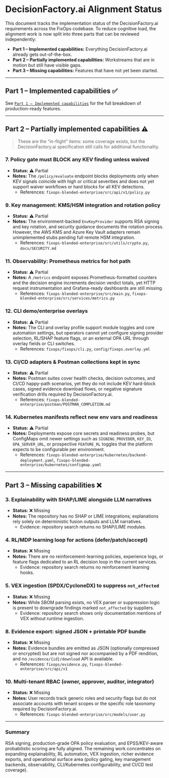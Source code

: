 # DecisionFactory.ai Alignment Status

This document tracks the implementation status of the DecisionFactory.ai requirements across the FixOps codebase. To reduce cognitive load, the alignment work is now split into three parts that can be reviewed independently:

- **Part 1 – Implemented capabilities:** Everything DecisionFactory.ai already gets out-of-the-box.
- **Part 2 – Partially implemented capabilities:** Workstreams that are in motion but still have visible gaps.
- **Part 3 – Missing capabilities:** Features that have not yet been started.

---

## Part 1 – Implemented capabilities ✅

See [`Part 1 – Implemented capabilities`](decisionfactory_alignment/part-1-implemented.md) for the full breakdown of production-ready features.

---


## Part 2 – Partially implemented capabilities ⚠️

> These are the “in-flight” items: some coverage exists, but the DecisionFactory.ai specification still calls for additional functionality.

### 7. Policy gate must BLOCK any KEV finding unless waived
- **Status:** ⚠️ Partial
- **Notes:** The `/policy/evaluate` endpoint blocks deployments only when KEV signals coincide with high or critical severities and does not yet support waiver workflows or hard blocks for all KEV detections.
  - References: `fixops-blended-enterprise/src/api/v1/policy.py`

### 9. Key management: KMS/HSM integration and rotation policy
- **Status:** ⚠️ Partial
- **Notes:** The environment-backed `EnvKeyProvider` supports RSA signing and key rotation, and security guidance documents the rotation process. However, the AWS KMS and Azure Key Vault adapters remain unimplemented stubs pending full remote HSM integration.
  - References: `fixops-blended-enterprise/src/utils/crypto.py`, `docs/SECURITY.md`

### 11. Observability: Prometheus metrics for hot path
- **Status:** ⚠️ Partial
- **Notes:** A `/metrics` endpoint exposes Prometheus-formatted counters and the decision engine increments decision verdict totals, yet HTTP request instrumentation and Grafana-ready dashboards are still missing.
  - References: `fixops-blended-enterprise/src/main.py`, `fixops-blended-enterprise/src/services/metrics.py`

### 12. CLI demo/enterprise overlays
- **Status:** ⚠️ Partial
- **Notes:** The CLI and overlay profile support module toggles and core automation settings, but operators cannot yet configure signing provider selection, RL/SHAP feature flags, or an external OPA URL through overlay fields or CLI switches.
  - References: `fixops/fixops/cli.py`, `config/fixops.overlay.yml`

### 13. CI/CD adapters & Postman collections kept in sync
- **Status:** ⚠️ Partial
- **Notes:** Postman suites cover health checks, decision outcomes, and CI/CD happy-path scenarios, yet they do not include KEV hard-block cases, signed evidence download flows, or negative signature verification drills required by DecisionFactory.ai.
  - References: `fixops-blended-enterprise/postman/POSTMAN_COMPLETION.md`

### 14. Kubernetes manifests reflect new env vars and readiness
- **Status:** ⚠️ Partial
- **Notes:** Deployments expose core secrets and readiness probes, but ConfigMaps omit newer settings such as `SIGNING_PROVIDER`, `KEY_ID`, `OPA_SERVER_URL`, or prospective `FEATURE_RL` toggles that the platform expects to be configurable per environment.
  - References: `fixops-blended-enterprise/kubernetes/backend-deployment.yaml`, `fixops-blended-enterprise/kubernetes/configmap.yaml`

---

## Part 3 – Missing capabilities ❌

### 3. Explainability with SHAP/LIME alongside LLM narratives
- **Status:** ❌ Missing
- **Notes:** The repository has no SHAP or LIME integrations; explanations rely solely on deterministic fusion outputs and LLM narratives.
  - Evidence: repository search returns no SHAP/LIME modules.

### 4. RL/MDP learning loop for actions (defer/patch/accept)
- **Status:** ❌ Missing
- **Notes:** There are no reinforcement-learning policies, experience logs, or feature flags dedicated to an RL decision loop in the current services.
  - Evidence: repository search returns no reinforcement learning hooks.

### 5. VEX ingestion (SPDX/CycloneDX) to suppress `not_affected`
- **Status:** ❌ Missing
- **Notes:** While SBOM parsing exists, no VEX parser or suppression logic is present to downgrade findings marked `not_affected` by suppliers.
  - Evidence: repository search shows only documentation mentions of VEX without runtime ingestion.

### 8. Evidence export: signed JSON + printable PDF bundle
- **Status:** ❌ Missing
- **Notes:** Evidence bundles are emitted as JSON (optionally compressed or encrypted) but are not signed nor accompanied by a PDF rendition, and no `/evidence/{id}/download` API is available.
  - References: `fixops/evidence.py`, `fixops-blended-enterprise/src/api/v1`

### 10. Multi-tenant RBAC (owner, approver, auditor, integrator)
- **Status:** ❌ Missing
- **Notes:** User records track generic roles and security flags but do not associate accounts with tenant scopes or the specific role taxonomy required by DecisionFactory.ai.
  - References: `fixops-blended-enterprise/src/models/user.py`

---

### Summary
RSA signing, production-grade OPA policy evaluation, and EPSS/KEV-aware probabilistic scoring are fully aligned. The remaining work concentrates on expanding explainability, RL automation, VEX ingestion, richer evidence exports, and operational surface area (policy gating, key management backends, observability, CLI/Kubernetes configurability, and CI/CD test coverage).
